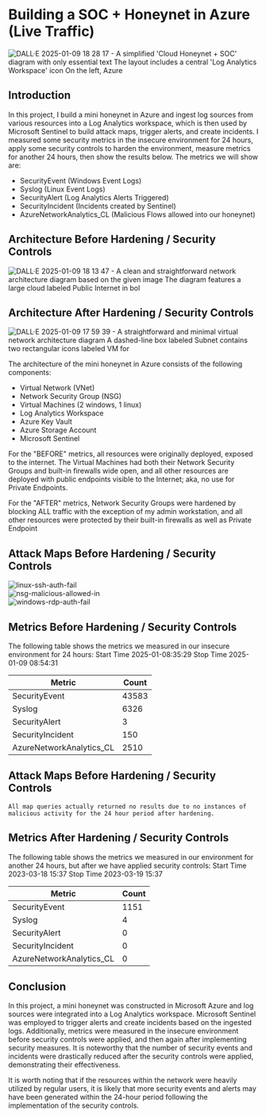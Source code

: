 # Building a SOC + Honeynet in Azure (Live Traffic)
![DALL·E 2025-01-09 18 28 17 - A simplified 'Cloud Honeynet + SOC' diagram with only essential text  The layout includes a central 'Log Analytics Workspace' icon  On the left, Azure](https://github.com/user-attachments/assets/2a8d4ad9-4ffe-4e1a-988a-d68a3465a23b)


## Introduction

In this project, I build a mini honeynet in Azure and ingest log sources from various resources into a Log Analytics workspace, which is then used by Microsoft Sentinel to build attack maps, trigger alerts, and create incidents. I measured some security metrics in the insecure environment for 24 hours, apply some security controls to harden the environment, measure metrics for another 24 hours, then show the results below. The metrics we will show are:

- SecurityEvent (Windows Event Logs)
- Syslog (Linux Event Logs)
- SecurityAlert (Log Analytics Alerts Triggered)
- SecurityIncident (Incidents created by Sentinel)
- AzureNetworkAnalytics_CL (Malicious Flows allowed into our honeynet)

## Architecture Before Hardening / Security Controls
![DALL·E 2025-01-09 18 13 47 - A clean and straightforward network architecture diagram based on the given image  The diagram features a large cloud labeled _Public Internet_ in bol](https://github.com/user-attachments/assets/1d315afd-6830-4c54-834c-ecee106a33cf)


## Architecture After Hardening / Security Controls
![DALL·E 2025-01-09 17 59 39 - A straightforward and minimal virtual network architecture diagram  A dashed-line box labeled _Subnet_ contains two rectangular icons labeled _VM_ for](https://github.com/user-attachments/assets/7098a509-4c2a-4993-aeb1-cfa246754437)



The architecture of the mini honeynet in Azure consists of the following components:

- Virtual Network (VNet)
- Network Security Group (NSG)
- Virtual Machines (2 windows, 1 linux)
- Log Analytics Workspace
- Azure Key Vault
- Azure Storage Account
- Microsoft Sentinel

For the "BEFORE" metrics, all resources were originally deployed, exposed to the internet. The Virtual Machines had both their Network Security Groups and built-in firewalls wide open, and all other resources are deployed with public endpoints visible to the Internet; aka, no use for Private Endpoints.

For the "AFTER" metrics, Network Security Groups were hardened by blocking ALL traffic with the exception of my admin workstation, and all other resources were protected by their built-in firewalls as well as Private Endpoint

## Attack Maps Before Hardening / Security Controls
![linux-ssh-auth-fail](https://github.com/user-attachments/assets/d530691f-6776-4d2a-8934-69793c87b391)<br>
![nsg-malicious-allowed-in](https://github.com/user-attachments/assets/26219fc2-9c65-4235-ab91-ba32292d6e78)<br>
![windows-rdp-auth-fail](https://github.com/user-attachments/assets/ebb33c87-c68c-403e-8142-2a90793a4986)<br>

## Metrics Before Hardening / Security Controls

The following table shows the metrics we measured in our insecure environment for 24 hours:
Start Time 2025-01-08:35:29
Stop Time 2025-01-09 08:54:31

| Metric                   | Count
| ------------------------ | -----
| SecurityEvent            | 43583
| Syslog                   | 6326
| SecurityAlert            | 3
| SecurityIncident         | 150
| AzureNetworkAnalytics_CL | 2510

## Attack Maps Before Hardening / Security Controls

```All map queries actually returned no results due to no instances of malicious activity for the 24 hour period after hardening.```

## Metrics After Hardening / Security Controls

The following table shows the metrics we measured in our environment for another 24 hours, but after we have applied security controls:
Start Time 2023-03-18 15:37
Stop Time	2023-03-19 15:37

| Metric                   | Count
| ------------------------ | -----
| SecurityEvent            | 1151
| Syslog                   | 4
| SecurityAlert            | 0
| SecurityIncident         | 0
| AzureNetworkAnalytics_CL | 0

## Conclusion

In this project, a mini honeynet was constructed in Microsoft Azure and log sources were integrated into a Log Analytics workspace. Microsoft Sentinel was employed to trigger alerts and create incidents based on the ingested logs. Additionally, metrics were measured in the insecure environment before security controls were applied, and then again after implementing security measures. It is noteworthy that the number of security events and incidents were drastically reduced after the security controls were applied, demonstrating their effectiveness.

It is worth noting that if the resources within the network were heavily utilized by regular users, it is likely that more security events and alerts may have been generated within the 24-hour period following the implementation of the security controls.
